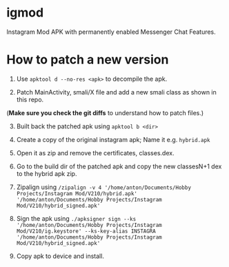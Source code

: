 # igmod
Instagram Mod APK with permanently enabled Messenger Chat Features.


# How to patch a new version

1. Use `apktool d --no-res <apk>` to decompile the apk.

2. Patch MainActivity, smali/X file and add a new smali class as shown in this repo.

(**Make sure you check the git diffs** to understand how to patch files.)

3. Built back the patched apk using `apktool b <dir>`

4. Create a copy of the original instagram apk; Name it e.g. `hybrid.apk`

5. Open it as zip and remove the certificates, classes.dex.

6. Go to the build dir of the patched apk and copy the new classesN+1 dex to the hybrid apk zip.

7. Zipalign using `/zipalign -v 4 '/home/anton/Documents/Hobby Projects/Instagram Mod/V210/hybrid.apk' '/home/anton/Documents/Hobby Projects/Instagram Mod/V210/hybrid_signed.apk'`

8. Sign the apk using `./apksigner sign --ks '/home/anton/Documents/Hobby Projects/Instagram Mod/V210/ig.keystore' --ks-key-alias INSTAGRA '/home/anton/Documents/Hobby Projects/Instagram Mod/V210/hybrid_signed.apk'`

9. Copy apk to device and install.
